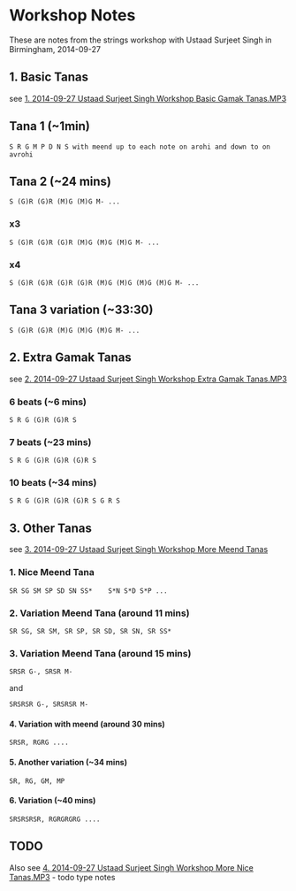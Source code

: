 # Workshop Notes
These are notes from the strings workshop with Ustaad Surjeet Singh in Birmingham, 2014-09-27

## 1. Basic Tanas

see [1. 2014-09-27 Ustaad Surjeet Singh Workshop Basic Gamak Tanas.MP3](https://www.dropbox.com/s/rxf11kv1gjgrhjh/1.%202014-09-27%20Ustaad%20Surjeet%20Singh%20Workshop%20Basic%20Gamak%20Tanas.MP3?dl=0)
  

## Tana 1 (~1min)
`S R G M P D N S with meend up to each note on arohi and down to on avrohi`
  

## Tana 2 (~24 mins)
`S (G)R (G)R (M)G (M)G M- ...`
### x3
`S (G)R (G)R (G)R (M)G (M)G (M)G M- ...`
### x4
`S (G)R (G)R (G)R (G)R (M)G (M)G (M)G (M)G M- ...`
  

## Tana 3 variation (~33:30)
`S (G)R (G)R (M)G (M)G (M)G M- ...`
  



## 2. Extra Gamak Tanas

see  [2. 2014-09-27 Ustaad Surjeet Singh Workshop Extra Gamak Tanas.MP3](https://www.dropbox.com/s/vdony15ota560f5/2.%202014-09-27%20Ustaad%20Surjeet%20Singh%20Workshop%20Extra%20Gamak%20Tanas.MP3?dl=0)

### 6 beats (~6 mins)

`S R G (G)R (G)R S`

### 7 beats (~23 mins)

`S R G (G)R (G)R (G)R S`

### 10 beats (~34 mins)

`S R G (G)R (G)R (G)R S G R S`



## 3. Other Tanas

see [3. 2014-09-27 Ustaad Surjeet Singh Workshop More Meend Tanas](https://www.dropbox.com/s/mges78lh3kinlji/3.%202014-09-27%20Ustaad%20Surjeet%20Singh%20Workshop%20More%20Meend%20Tanas.MP3?dl=0)

### 1. Nice Meend Tana
`SR SG SM SP SD SN SS*    S*N S*D S*P ...`

### 2. Variation Meend Tana (around 11 mins)
`SR SG, SR SM, SR SP, SR SD, SR SN, SR SS*`

### 3. Variation Meend Tana (around 15 mins)
`SRSR G-, SRSR M-`

and

`SRSRSR G-, SRSRSR M-`

#### 4. Variation with meend (around 30 mins)
`SRSR, RGRG ....`

#### 5. Another variation (~34 mins)
`SR, RG, GM, MP`

#### 6. Variation (~40 mins)
`SRSRSRSR, RGRGRGRG ....`




## TODO

Also see [4. 2014-09-27 Ustaad Surjeet Singh Workshop More Nice Tanas.MP3](https://www.dropbox.com/s/11v10mlhglmw2o0/4.%202014-09-27%20Ustaad%20Surjeet%20Singh%20Workshop%20More%20Nice%20Tanas.MP3?dl=0) - todo type notes
